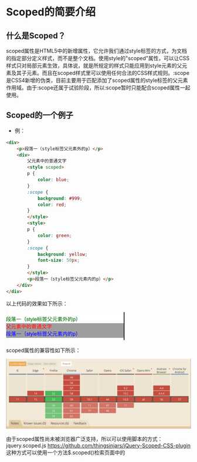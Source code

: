 # Scoped的简要介绍

## 什么是Scoped？
scoped属性是HTML5中的新增属性，它允许我们通过style标签的方式，为文档的指定部分定义样式，而不是整个文档。使用style的"scoped"属性，可以让CSS样式只对局部元素生效，具体说，就是所规定的样式只能应用到style元素的父元素及其子元素。而且在scoped样式里可以使用任何合法的CSS样式规则。:scope是CSS4新增的伪类，目前主要用于匹配添加了scoped属性的style标签的父元素作用域。由于:scope还属于试验阶段，所以:scope暂时只能配合scoped属性一起使用。

## Scoped的一个例子
* 例：

```html
<div>
    <p>段落一（style标签父元素外的p）</p>
    <div>
        父元素中的普通文字
        <style scoped>
        p {
            color: blue;
        }
        :scope {
            background: #999;
            color: red;
        }
        </style>
        <style>
        p {
            color: green;
        }
        :scope {
            background: yellow;
            font-size: 50px;
        }
        </style>
        <p>段落一（style标签父元素内的p）</p>
    </div>
</div>
```
以上代码的效果如下所示：

![result](https://github.com/zyfyh8023/blog/raw/master/imgs/result.png)


scoped属性的兼容性如下所示：

![brower](https://github.com/zyfyh8023/blog/raw/master/imgs/brower.png)


由于scoped属性尚未被浏览器广泛支持，所以可以使用脚本的方式：jquery.scoped.js https://github.com/thingsinjars/jQuery-Scoped-CSS-plugin
这种方式可以使用一个方法$.scoped()检索页面中的<style scoped>标签，把其中的css代码限定在父标签范围内。

## Scoped的核心思想和所解决的问题是什么？
通过让style标签支持局部作用域的方式（CSS规范），来解决CSS样式污染的问题。

## Scoped的优点是什么？
* Scoped属性是css局部作用域的尝试，在极少情况下可以解决css局部作用域和样式污染的问题。
* jQuery插件的方式提供了解决css局部作用域的思路。

## Scoped的缺点是什么？
* Scoped属性的浏览兼容性非常差
* 只适用于style标签，并不适合外联css文件
* jQuery插件的方式，需要js去动态添加渲染

## Scoped与CSS样式污染的关系是什么？
通过上面的分析可知：Scoped只能在极少情况下解决CSS样式冲突的问题。
